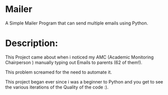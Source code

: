 # Mailer
A Simple Mailer Program that can send multiple emails using Python.

# Description:

This Project came about when i noticed my AMC (Academic Monitoring Chairperson ) manually typing out Emails to parents (62 of them!).

This problem screamed for the need to automate it.

This project began ever since i was a beginner to Python and you get to see the various iterations of the Quality of the code :).

